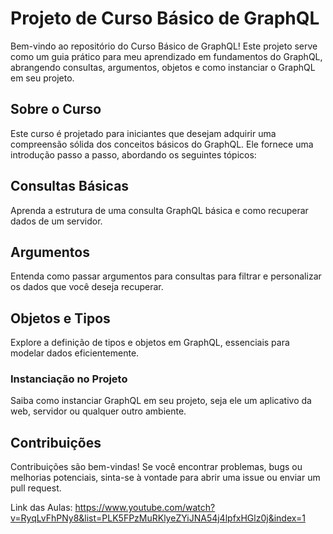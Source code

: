 # Projeto de Curso Básico de GraphQL
Bem-vindo ao repositório do Curso Básico de GraphQL! Este projeto serve como um guia prático para meu aprendizado em fundamentos do GraphQL, abrangendo consultas, argumentos, objetos e como instanciar o GraphQL em seu projeto.

## Sobre o Curso
Este curso é projetado para iniciantes que desejam adquirir uma compreensão sólida dos conceitos básicos do GraphQL. Ele fornece uma introdução passo a passo, abordando os seguintes tópicos:

## Consultas Básicas
Aprenda a estrutura de uma consulta GraphQL básica e como recuperar dados de um servidor.

## Argumentos
Entenda como passar argumentos para consultas para filtrar e personalizar os dados que você deseja recuperar.

## Objetos e Tipos 
Explore a definição de tipos e objetos em GraphQL, essenciais para modelar dados eficientemente.

### Instanciação no Projeto 
Saiba como instanciar GraphQL em seu projeto, seja ele um aplicativo da web, servidor ou qualquer outro ambiente.

## Contribuições
Contribuições são bem-vindas! Se você encontrar problemas, bugs ou melhorias potenciais, sinta-se à vontade para abrir uma issue ou enviar um pull request.

Link das Aulas: https://www.youtube.com/watch?v=RyqLvFhPNy8&list=PLK5FPzMuRKlyeZYiJNA54j4lpfxHGlz0j&index=1
